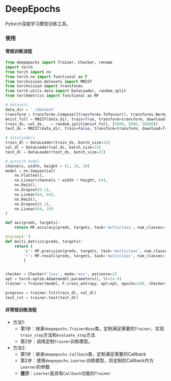 # DeepEpochs

Pytorch深度学习模型训练工具。

### 使用

#### 常规训练流程

```python
from deepepochs import Trainer, Checker, rename
import torch
from torch import nn
from torch.nn import functional as F
from torchvision.datasets import MNIST
from torchvision import transforms
from torch.utils.data import DataLoader, random_split
from torchmetrics import functional as MF

# datasets
data_dir = './dataset'
transform = transforms.Compose([transforms.ToTensor(), transforms.Normalize((0.1307,), (0.3081,))])
mnist_full = MNIST(data_dir, train=True, transform=transform, download=True)
train_ds, val_ds, _ = random_split(mnist_full, [5000, 5000, 50000])
test_ds = MNIST(data_dir, train=False, transform=transform, download=True)

# dataloaders
train_dl = DataLoader(train_ds, batch_size=32)
val_dl = DataLoader(val_ds, batch_size=32)
test_dl = DataLoader(test_ds, batch_size=32)

# pytorch model
channels, width, height = (1, 28, 28)
model = nn.Sequential(
    nn.Flatten(),
    nn.Linear(channels * width * height, 64),
    nn.ReLU(),
    nn.Dropout(0.1),
    nn.Linear(64, 64),
    nn.ReLU(),
    nn.Dropout(0.1),
    nn.Linear(64, 10)
)

def acc(preds, targets):
    return MF.accuracy(preds, targets, task='multiclass', num_classes=10)

@rename('')
def multi_metrics(preds, targets):
    return {
        'p': MF.precision(preds, targets, task='multiclass', num_classes=10),
        'r': MF.recall(preds, targets, task='multiclass', num_classes=10)
        }


checker = Checker('loss', mode='min', patience=2)
opt = torch.optim.Adam(model.parameters(), lr=2e-4)
trainer = Trainer(model, F.cross_entropy, opt=opt, epochs=100, checker=checker, metrics=[acc, multi_metrics])

progress = trainer.fit(train_dl, val_dl)
test_rst = trainer.test(test_dl)
```

#### 非常规训练流程

- 方法1:
    - 第1步：继承`deepepochs.TrainerBase`类，定制满足需要的`Trainer`，实现`train_step`方法和`evaluate_step`方法
    - 第2步：调用定制`Trainer`训练模型。
- 方法2:
    - 第1步：继承`deepepochs.Callback`类，定制满足需要的Callback
    - 第2步：使用`deepepochs.Learner`训练模型，将定制的Callback作为`Learner`的参数
    - __提示__：`Learner`是具有`Callback`功能的`Trainer`